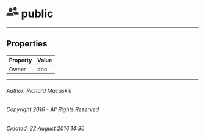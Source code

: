 #### 



# ![Database Roles](../../../../../Images/Role_Database32.png) public

---

## <a name="#properties"></a>Properties

| Property | Value |
|---|---|
| Owner | dbo |


---

###### Author:  Richard Macaskill

###### Copyright 2016 - All Rights Reserved

###### Created: 22 August 2016 14:30

